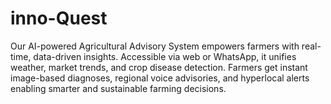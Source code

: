 # inno-Quest
Our AI-powered Agricultural Advisory System empowers farmers with real-time, data-driven insights. Accessible via web or WhatsApp, it unifies weather, market trends, and crop disease detection. Farmers get instant image-based diagnoses, regional voice advisories, and hyperlocal alerts enabling smarter and sustainable farming decisions.
